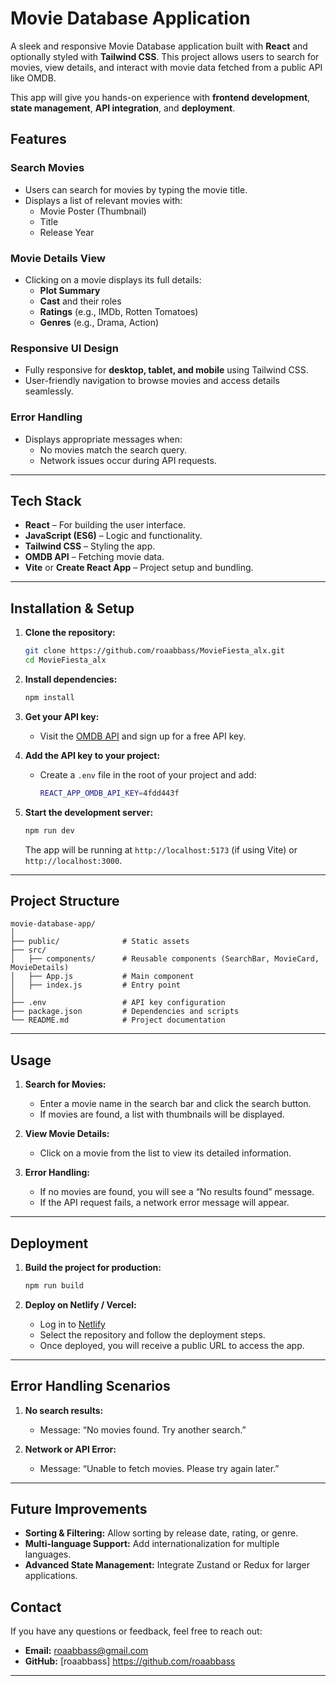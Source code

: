 

# Movie Database Application  
A sleek and responsive Movie Database application built with **React** and optionally styled with **Tailwind CSS**. This project allows users to search for movies, view details, and interact with movie data fetched from a public API like OMDB.  

This app will give you hands-on experience with **frontend development**, **state management**, **API integration**, and **deployment**.  



## Features  

### **Search Movies**  
- Users can search for movies by typing the movie title.  
- Displays a list of relevant movies with:  
  - Movie Poster (Thumbnail)  
  - Title  
  - Release Year  

### **Movie Details View**  
- Clicking on a movie displays its full details:  
  - **Plot Summary**  
  - **Cast** and their roles  
  - **Ratings** (e.g., IMDb, Rotten Tomatoes)  
  - **Genres** (e.g., Drama, Action)  

### **Responsive UI Design**  
- Fully responsive for **desktop, tablet, and mobile** using Tailwind CSS.  
- User-friendly navigation to browse movies and access details seamlessly.  

### **Error Handling**  
- Displays appropriate messages when:  
  - No movies match the search query.  
  - Network issues occur during API requests.  

---

## **Tech Stack**  

- **React** – For building the user interface.  
- **JavaScript (ES6)** – Logic and functionality.  
- **Tailwind CSS** – Styling the app.  
- **OMDB API** – Fetching movie data.  
- **Vite** or **Create React App** – Project setup and bundling.  

---

##  **Installation & Setup**  

1. **Clone the repository:**  
   ```bash
   git clone https://github.com/roaabbass/MovieFiesta_alx.git
   cd MovieFiesta_alx

   ```

2. **Install dependencies:**  
   ```bash
   npm install
   ```

3. **Get your API key:**  
   - Visit the [OMDB API](https://www.omdbapi.com/apikey.aspx) and sign up for a free API key.  

4. **Add the API key to your project:**  
   - Create a `.env` file in the root of your project and add:  
     ```bash
     REACT_APP_OMDB_API_KEY=4fdd443f
     ```

5. **Start the development server:**  
   ```bash
   npm run dev
   ```  
   The app will be running at `http://localhost:5173` (if using Vite) or `http://localhost:3000`.  

---

##  **Project Structure**  

```
movie-database-app/
│
├── public/              # Static assets
├── src/
│   ├── components/      # Reusable components (SearchBar, MovieCard, MovieDetails)
│   ├── App.js           # Main component
│   ├── index.js         # Entry point
│
├── .env                 # API key configuration
├── package.json         # Dependencies and scripts
└── README.md            # Project documentation
```

---

##  **Usage**  

1. **Search for Movies:**  
   - Enter a movie name in the search bar and click the search button.  
   - If movies are found, a list with thumbnails will be displayed.  

2. **View Movie Details:**  
   - Click on a movie from the list to view its detailed information.  

3. **Error Handling:**  
   - If no movies are found, you will see a “No results found” message.  
   - If the API request fails, a network error message will appear.  

  

---

##  **Deployment**  

1. **Build the project for production:**  
   ```bash
   npm run build
   ```

2. **Deploy on Netlify / Vercel:**  
   - Log in to [Netlify](https://www.netlify.com/)   
   - Select the repository and follow the deployment steps.  
   - Once deployed, you will receive a public URL to access the app.  

---

##  **Error Handling Scenarios**  

1. **No search results:**  
   - Message: “No movies found. Try another search.”  

2. **Network or API Error:**  
   - Message: “Unable to fetch movies. Please try again later.”  

---

##  **Future Improvements**  

- **Sorting & Filtering:** Allow sorting by release date, rating, or genre.  
- **Multi-language Support:** Add internationalization for multiple languages.  
- **Advanced State Management:** Integrate Zustand or Redux for larger applications.  


##  **Contact**  

If you have any questions or feedback, feel free to reach out:  
- **Email:** roaabbass@gmail.com 
- **GitHub:** [roaabbass]
https://github.com/roaabbass
---

